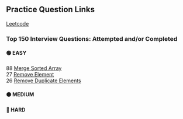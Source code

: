 ## Practice Question Links 

[Leetcode](https://leetcode.com/studyplan/top-interview-150/)   

### Top 150 Interview Questions: Attempted and/or Completed    

#### 🟢 EASY  
88 [Merge Sorted Array](https://leetcode.com/problems/merge-sorted-array/description/)  
27 [Remove Element](https://leetcode.com/problems/remove-element/description/)  
26 [Remove Duplicate Elements](https://leetcode.com/problems/remove-duplicates-from-sorted-array/description/)  

#### 🟠 MEDIUM  

#### 🔴 HARD  
